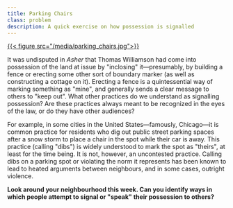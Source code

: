 ```yaml
---
title: Parking Chairs
class: problem
description: A quick exercise on how possession is signalled
---
```


[{{< figure src="/media/parking_chairs.jpg">}}](https://commons.wikimedia.org/wiki/File:20000128_02_Chairs_protecting_parking_place,_Chicago_(6897447742).jpg) 

It was undisputed in *Asher* that Thomas Williamson had come into possession of the land at issue by "inclosing" it—presumably, by building a fence or erecting some other sort of boundary marker (as well as constructing a cottage on it). Erecting a fence is a quintessential  way of marking something as "mine", and generally sends a clear message to others to "keep out". What other practices do we understand as signalling possession? Are these practices always meant to be recognized in the eyes of the law, or do they have other audiences? 

For example, in some cities in the United States—famously, Chicago—it is common practice for residents who dig out public street parking spaces after a snow storm to place a chair in the spot while their car is away. This practice (calling "dibs") is widely understood to mark the spot as "theirs", at least for the time being. It is not, however, an uncontested practice. Calling dibs on a parking spot or violating the norm it represents has been known to lead to heated arguments between neighbours, and in some cases, outright violence.

**Look around your neighbourhood this week. Can you identify ways in which people attempt to signal or "speak" their possession to others?**
